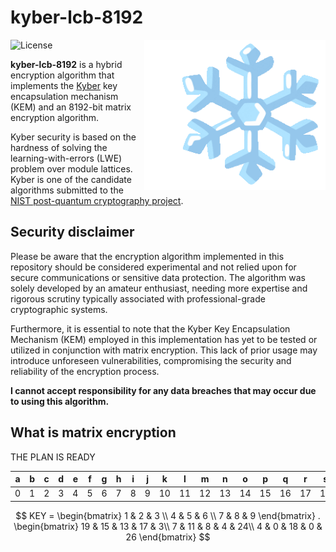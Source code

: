 # kyber-lcb-8192

<img src="assets/snowflake_2744-fe0f_padding.gif" align="right" height="240" width="290"/>

![License](https://img.shields.io/github/license/NotReeceHarris/kyber-lcb)

**kyber-lcb-8192** is a hybrid encryption algorithm that implements the [Kyber](https://pq-crystals.org/kyber/) key encapsulation mechanism (KEM) and an 8192-bit matrix encryption algorithm.

Kyber security is based on the hardness of solving the learning-with-errors (LWE) problem over module lattices. Kyber is one of the candidate algorithms submitted to the [NIST post-quantum cryptography project](https://csrc.nist.gov/Projects/Post-Quantum-Cryptography).

## Security disclaimer
Please be aware that the encryption algorithm implemented in this repository should be considered experimental and not relied upon for secure communications or sensitive data protection. The algorithm was solely developed by an amateur enthusiast, needing more expertise and rigorous scrutiny typically associated with professional-grade cryptographic systems.

Furthermore, it is essential to note that the Kyber Key Encapsulation Mechanism (KEM) employed in this implementation has yet to be tested or utilized in conjunction with matrix encryption. This lack of prior usage may introduce unforeseen vulnerabilities, compromising the security and reliability of the encryption process.

**I cannot accept responsibility for any data breaches that may occur due to using this algorithm.**

## What is matrix encryption

THE PLAN IS READY

a | b | c | d | e | f | g | h | i | j | k | l | m | n | o | p | q | r | s | t | u | v | w | x | y | z
--- | --- | --- | --- | --- | --- | --- | --- | --- | --- | --- | --- | --- | --- | --- | --- | --- | --- | --- | --- | --- | --- | --- | --- | --- | ---
0 | 1 | 2 | 3 | 4 | 5 | 6 | 7 | 8 | 9 | 10 | 11 | 12 | 13 | 14 | 15 | 16 | 17 | 18 | 19 | 20 | 21 | 22 | 23 | 24 | 25


```math

KEY = \begin{bmatrix}
1 & 2 & 3 \\
4 & 5 & 6 \\
7 & 8 & 9
\end{bmatrix}
.
\begin{bmatrix}
19 & 15 & 13 & 17 & 3\\
7 & 11 & 8 & 4 & 24\\
4 & 0 & 18 & 0 & 26
\end{bmatrix}

```
